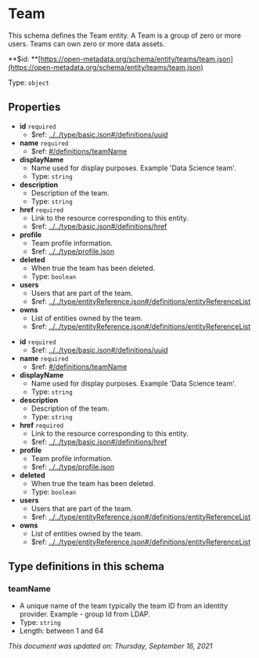 # Team

This schema defines the Team entity. A Team is a group of zero or more users. Teams can own zero or more data assets.

**$id: **[https://open-metadata.org/schema/entity/teams/team.json](https://open-metadata.org/schema/entity/teams/team.json)

Type: `object`

## Properties
 - **id** `required`
   - $ref: [../../type/basic.json#/definitions/uuid](../types/basic.md#uuid)
 - **name** `required`
   - $ref: [#/definitions/teamName](#teamname)
 - **displayName**
   - Name used for display purposes. Example 'Data Science team'.
   - Type: `string`
 - **description**
   - Description of the team.
   - Type: `string`
 - **href** `required`
   - Link to the resource corresponding to this entity.
   - $ref: [../../type/basic.json#/definitions/href](../types/basic.md#href)
 - **profile**
   - Team profile information.
   - $ref: [../../type/profile.json](../types/profile.md)
 - **deleted**
   - When true the team has been deleted.
   - Type: `boolean`
 - **users**
   - Users that are part of the team.
   - $ref: [../../type/entityReference.json#/definitions/entityReferenceList](../types/entityreference.md#entityreferencelist)
 - **owns**
   - List of entities owned by the team.
   - $ref: [../../type/entityReference.json#/definitions/entityReferenceList](../types/entityreference.md#entityreferencelist)

* **id** `required`
  * $ref: [../../type/basic.json#/definitions/uuid](../types/basic.md#uuid)
* **name** `required`
  * $ref: [#/definitions/teamName](team.md#teamname)
* **displayName**
  * Name used for display purposes. Example 'Data Science team'.
  * Type: `string`
* **description**
  * Description of the team.
  * Type: `string`
* **href** `required`
  * Link to the resource corresponding to this entity.
  * $ref: [../../type/basic.json#/definitions/href](../types/basic.md#href)
* **profile**
  * Team profile information.
  * $ref: [../../type/profile.json](../types/profile.md)
* **deleted**
  * When true the team has been deleted.
  * Type: `boolean`
* **users**
  * Users that are part of the team.
  * $ref: [../../type/entityReference.json#/definitions/entityReferenceList](../types/entityreference.md#entityreferencelist)
* **owns**
  * List of entities owned by the team.
  * $ref: [../../type/entityReference.json#/definitions/entityReferenceList](../types/entityreference.md#entityreferencelist)

## Type definitions in this schema
### teamName

 - A unique name of the team typically the team ID from an identity provider. Example - group Id from LDAP.
 - Type: `string`
 - Length: between 1 and 64


_This document was updated on: Thursday, September 16, 2021_

